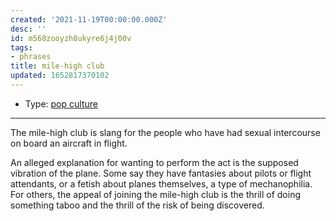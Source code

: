 ```yaml
---
created: '2021-11-19T00:00:00.000Z'
desc: ''
id: m568zooyzh8ukyre6j4j00v
tags:
- phrases
title: mile-high club
updated: 1652817370102
---
```

   
   
- Type: [pop culture](../../topics/pop%20culture.md)   
   
   
---   
   
The mile-high club is slang for the people who have had sexual intercourse on board an aircraft in flight.   
   
An alleged explanation for wanting to perform the act is the supposed vibration of the plane. Some say they have fantasies about pilots or flight attendants, or a fetish about planes themselves, a type of mechanophilia. For others, the appeal of joining the mile-high club is the thrill of doing something taboo and the thrill of the risk of being discovered.